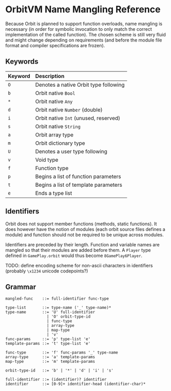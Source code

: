 # OrbitVM Name Mangling Reference

Because Orbit is planned to support function overloads, name mangling is necessary (in order for symbolic invocation to only match the correct implementation of the called function). The chosen scheme is still very fluid and might change depending on requirements (and before the module file format and compiler specifications are frozen).

## Keywords

| Keyword   | Description                                       |
|:----------|:--------------------------------------------------|
| `O`       | Denotes a native Orbit type following             |
| `b`       | Orbit native `Bool`                               |
| `*`       | Orbit native `Any`                                |
| `d`       | Orbit native `Number` (double)                    |
| `i`       | Orbit native `Int` (unused, reserved)             |
| `s`       | Orbit native `String`                             |
| `a`       | Orbit array type                                  |
| `m`       | Orbit dictionary type                             |
| `U`       | Denotes a user type following                     |
| `v`       | Void type                                         |
| `f`       | Function type                                     |
| `p`       | Begins a list of function parameters              |
| `t`       | Begins a list of template parameters              |
| `e`       | Ends a type list                                  |

## Identifiers

Orbit does not support member functions (methods, static functions). It does however have the notion of modules (each orbit source files defines a module) and function should not be required to be unique across modules.

Identifiers are preceded by their length. Function and variable names are mangled so that their modules are added before them. A `Player` type defined in `GamePlay.orbit` would thus become `8GamePlay6Player`. 

TODO: define encoding scheme for non-ascii characters in identifiers (probably `\x1234` unicode codepoints?)

## Grammar

````
mangled-func    ::= full-identifier func-type

type-list       ::= type-name ('_' type-name)*
type-name       ::= 'U' full-identifier
                  | 'O' orbit-type-id
                  | func-type
                  | array-type
                  | map-type
                  | 'v'
func-params     ::= 'p' type-list 'e'
template-params ::= 't' type-list 'e'

func-type       ::= 'f' func-params '_' type-name
array-type      ::= 'a' template-params
map-type        ::= 'm' template-params

orbit-type-id   ::= 'b' | '*' | 'd' | 'i' | 's'

full-identifier ::= (identifier)? identifier
identifier      ::= [0-9]+ identifier-head (identifier-char)*

````

